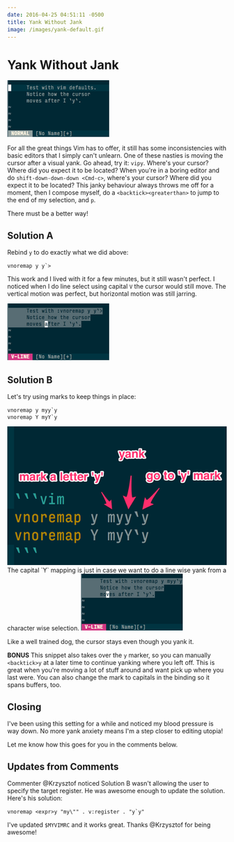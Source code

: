 ```yaml
---
date: 2016-04-25 04:51:11 -0500
title: Yank Without Jank
image: /images/yank-default.gif 
---
```

# Yank Without Jank
<img src="/images/yank-default.gif " alt='Yank default jump' />

For all the great things Vim has to offer, it still has some inconsistencies with
basic editors that I simply can't unlearn. One of these nasties is moving the cursor
after a visual yank. Go ahead, try it: `vipy`. Where's your cursor? Where did
you expect it to be located? When you're in a boring editor and do
`shift-down-down-down <Cmd-c>`, where's your cursor?  Where did you expect it
to be located? This janky behaviour always throws me off for a moment, then I
compose myself, do a `<backtick><greaterthan>` to jump to the end of my selection, and `p`.

There must be a better way!
<!-- more -->

## Solution A
Rebind `y` to do exactly what we did above:

```vim
vnoremap y y`>
```

This work and I lived with it for a few minutes, but it still wasn't perfect. I
noticed when I do line select using capital `V` the cursor would still move. The
vertical motion was perfect, but horizontal motion was still jarring.

<img src="/images/yank-solution-a.gif " alt='Yank tick greater than' />

## Solution B
Let's try using marks to keep things in place:

```vim
vnoremap y myy`y
vnoremap Y myY`y
```
<img src="/images/2016-04-15-yank-without-jank_markdown.png " alt='Yank Without Jank Annotation' />
The capital `Y` mapping is just in case we want to do a line wise yank from a
character wise selection.

<img src="/images/yank-solution-b.gif " alt='Yank mark y' />

Like a well trained dog, the cursor stays even though you yank it.

**BONUS** This snippet also takes over the `y` marker, so you can manually
`<backtick>y` at a later time to continue yanking where you left off. This is great when
you're moving a lot of stuff around and want pick up where you last were. You
can also change the mark to capitals in the binding so it spans buffers, too.


## Closing

I've been using this setting for a while and noticed my blood pressure is way
down. No more yank anxiety means I'm a step closer to editing utopia!

Let me know how this goes for you in the comments below.

## Updates from Comments
Commenter @Krzysztof noticed Solution B wasn't allowing the user to specify
the target register. He was awesome enough to update the solution. Here's his
solution:

```vim
vnoremap <expr>y "my\"" . v:register . "y`y"
```

I've updated `$MYVIMRC` and it works great.
Thanks @Krzysztof for being awesome!
